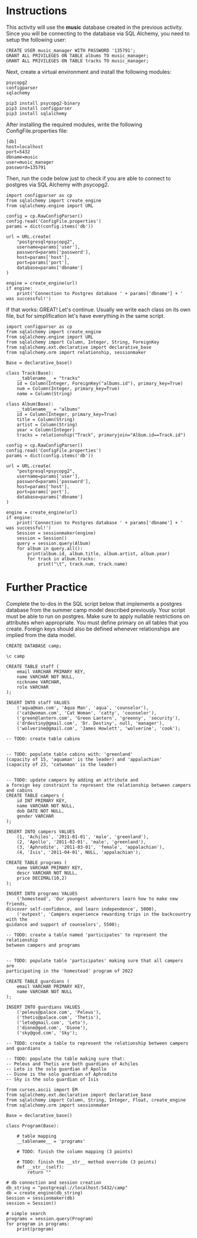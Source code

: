 # Instructions

This activity will use the **music** database created in the previous activity. Since you will be connecting to the database via SQL Alchemy, you need to setup the following user:

```
CREATE USER music_manager WITH PASSWORD '135791';
GRANT ALL PRIVILEGES ON TABLE albums TO music_manager;
GRANT ALL PRIVILEGES ON TABLE tracks TO music_manager;
```

Next, create a virtual environment and install the following modules:

```
psycopg2
configparser
sqlachemy

pip3 install psycopg2-binary
pip3 install configparser
pip3 install sqlalchemy
```

After installing the required modules, write the following ConfigFile.properties file:

```
[db]
host=localhost
port=5432
dbname=music
user=music_manager
password=135791
```

Then, run the code below just to check if you are able to connect to postgres via SQL Alchemy with psycopg2.

```
import configparser as cp
from sqlalchemy import create_engine
from sqlalchemy.engine import URL

config = cp.RawConfigParser()
config.read('ConfigFile.properties')
params = dict(config.items('db'))

url = URL.create(
    "postgresql+psycopg2",
    username=params['user'],
    password=params['password'],
    host=params['host'],
    port=params['port'],
    database=params['dbname']
)

engine = create_engine(url)
if engine:
    print('Connection to Postgres database ' + params['dbname'] + ' was successful!')

```

If that works: GREAT! Let's continue. Usually we write each class on its own file, but for simplification let's have everything in the same script.

```
import configparser as cp
from sqlalchemy import create_engine
from sqlalchemy.engine import URL
from sqlalchemy import Column, Integer, String, ForeignKey
from sqlalchemy.ext.declarative import declarative_base
from sqlalchemy.orm import relationship, sessionmaker

Base = declarative_base()

class Track(Base):
    __tablename__ = "tracks"
    id = Column(Integer, ForeignKey("albums.id"), primary_key=True)
    num = Column(Integer, primary_key=True)
    name = Column(String)

class Album(Base):
    __tablename__ = "albums"
    id = Column(Integer, primary_key=True)
    title = Column(String)
    artist = Column(String)
    year = Column(Integer)
    tracks = relationship("Track", primaryjoin="Album.id==Track.id")

config = cp.RawConfigParser()
config.read('ConfigFile.properties')
params = dict(config.items('db'))

url = URL.create(
    "postgresql+psycopg2",
    username=params['user'],
    password=params['password'],
    host=params['host'],
    port=params['port'],
    database=params['dbname']
)

engine = create_engine(url)
if engine:
    print('Connection to Postgres database ' + params['dbname'] + ' was successful!')
    Session = sessionmaker(engine)
    session = Session()
    query = session.query(Album)
    for album in query.all():
        print(album.id, album.title, album.artist, album.year)
        for track in album.tracks:
            print("\t", track.num, track.name)
```

# Further Practice

Complete the to-dos in the SQL script below that implements a postgres database from the summer camp model described previously. Your script must be able to run on postgres. Make sure to apply nullable restrictions on attributes when appropriate. You must define primary on all tables that you create. Foreign keys should also be defined whenever relationships are implied from the data model.

```
CREATE DATABASE camp;

\c camp

CREATE TABLE staff (
    email VARCHAR PRIMARY KEY,
    name VARCHAR NOT NULL,
    nickname VARCHAR,
    role VARCHAR
);

INSERT INTO staff VALUES
    ('aqua@man.com', 'Aqua Man', 'aqua', 'counselor'),
    ('cat@woman.com', 'Cat Woman', 'catty', 'counselor'),
    ('green@lantern.com', 'Green Lantern', 'greenny', 'security'),
    ('drdestiny@gmail.com', 'Dr. Destiny', null, 'manager'),
    ('wolverine@gmail.com', 'James Howlett', 'wolverine', 'cook');

-- TODO: create table cabins


-- TODO: populate table cabins with: 'greenland'
(capacity of 15, 'aquaman' is the leader) and 'appalachian'
(capacity of 23, 'catwoman' is the leader)


-- TODO: update campers by adding an attribute and
a foreign key constraint to represent the relationship between campers and cabins
CREATE TABLE campers (
    id INT PRIMARY KEY,
    name VARCHAR NOT NULL,
    dob DATE NOT NULL,
    gender VARCHAR
);

INSERT INTO campers VALUES
    (1, 'Achiles', '2011-01-01', 'male', 'greenland'),
    (2, 'Apollo', '2011-02-01', 'male', 'greenland'),
    (3, 'Aphrodite', '2011-03-01', 'female', 'appalachian'),
    (4, 'Isis', '2011-04-01', NULL, 'appalachian');

CREATE TABLE programs (
    name VARCHAR PRIMARY KEY,
    descr VARCHAR NOT NULL,
    price DECIMAL(10,2)
);

INSERT INTO programs VALUES
    ('homestead', 'Our youngest adventurers learn how to make new friends,
discover self-confidence, and learn independence', 5000),
    ('outpost', 'Campers experience rewarding trips in the backcountry with the
guidance and support of counselors', 5500);

-- TODO: create a table named 'participates' to represent the relationship
between campers and programs


-- TODO: populate table 'participates' making sure that all campers are
participating in the 'homestead' program of 2022

CREATE TABLE guardians (
    email VARCHAR PRIMARY KEY,
    name VARCHAR NOT NULL
);

INSERT INTO guardians VALUES
    ('peleus@palace.com', 'Peleus'),
    ('thetis@palace.com', 'Thetis'),
    ('leto@gmail.com', 'Leto'),
    ('dione@god.com', 'Dione'),
    ('sky@god.com', 'Sky');

-- TODO: create a table to represent the relationship between campers and guardians

-- TODO: populate the table making sure that:
-- Peleus and Thetis are both guardians of Achiles
-- Leto is the solo guardian of Apollo
-- Dione is the solo guardian of Aphrodite
-- Sky is the solo guardian of Isis

from curses.ascii import EM
from sqlalchemy.ext.declarative import declarative_base
from sqlalchemy import Column, String, Integer, Float, create_engine
from sqlalchemy.orm import sessionmaker

Base = declarative_base()

class Program(Base):

    # table mapping
    __tablename__ = 'programs'

    # TODO: finish the column mapping (3 points)

    # TODO: finish the __str__ method override (3 points)
    def __str__(self):
        return ""

# db connection and session creation
db_string = "postgresql://localhost:5432/camp"
db = create_engine(db_string)
Session = sessionmaker(db)
session = Session()

# simple search
programs = session.query(Program)
for program in programs:
    print(program)
```
